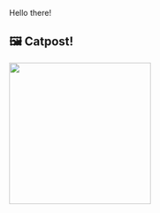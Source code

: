 Hello there!



## 🖼️ Catpost!

<sub>
    <img src="https://cdn2.thecatapi.com/images/MTcwMjA1MQ.jpg" height="256">
</sub>

